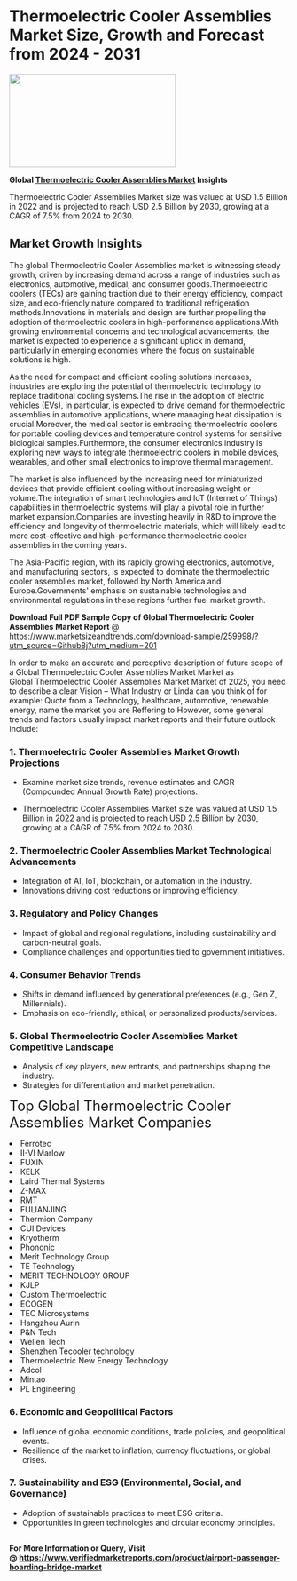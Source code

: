 <H1>Thermoelectric Cooler Assemblies Market Size, Growth and Forecast from 2024 - 2031</H1><img class="aligncenter size-medium wp-image-584254" src="https://thirdeyenews.in/wp-content/uploads/2024/09/Global-Market-Research-300x168.jpeg" alt="" width="300" height="168" /><p><strong>Global&nbsp;<a href="https://www.marketsizeandtrends.com/download-sample/259998/?utm_source=Github8j?utm_medium=201">Thermoelectric Cooler Assemblies Market</a> Insights</strong></p><p>Thermoelectric Cooler Assemblies Market size was valued at USD 1.5 Billion in 2022 and is projected to reach USD 2.5 Billion by 2030, growing at a CAGR of 7.5% from 2024 to 2030.</p><p><h2>Market Growth Insights</h2> <p>The global Thermoelectric Cooler Assemblies market is witnessing steady growth, driven by increasing demand across a range of industries such as electronics, automotive, medical, and consumer goods.Thermoelectric coolers (TECs) are gaining traction due to their energy efficiency, compact size, and eco-friendly nature compared to traditional refrigeration methods.Innovations in materials and design are further propelling the adoption of thermoelectric coolers in high-performance applications.With growing environmental concerns and technological advancements, the market is expected to experience a significant uptick in demand, particularly in emerging economies where the focus on sustainable solutions is high.</p> <p>As the need for compact and efficient cooling solutions increases, industries are exploring the potential of thermoelectric technology to replace traditional cooling systems.The rise in the adoption of electric vehicles (EVs), in particular, is expected to drive demand for thermoelectric assemblies in automotive applications, where managing heat dissipation is crucial.Moreover, the medical sector is embracing thermoelectric coolers for portable cooling devices and temperature control systems for sensitive biological samples.Furthermore, the consumer electronics industry is exploring new ways to integrate thermoelectric coolers in mobile devices, wearables, and other small electronics to improve thermal management.</p> <p>The market is also influenced by the increasing need for miniaturized devices that provide efficient cooling without increasing weight or volume.The integration of smart technologies and IoT (Internet of Things) capabilities in thermoelectric systems will play a pivotal role in further market expansion.Companies are investing heavily in R&D to improve the efficiency and longevity of thermoelectric materials, which will likely lead to more cost-effective and high-performance thermoelectric cooler assemblies in the coming years.</p> <p>The Asia-Pacific region, with its rapidly growing electronics, automotive, and manufacturing sectors, is expected to dominate the thermoelectric cooler assemblies market, followed by North America and Europe.Governments' emphasis on sustainable technologies and environmental regulations in these regions further fuel market growth.</p> <p><span class=""><strong>Download Full PDF Sample Copy of Global Thermoelectric Cooler Assemblies Market Report</strong> @ <a href="https://www.marketsizeandtrends.com/download-sample/259998/?utm_source=Github8j?utm_medium=201" target="_blank">https://www.marketsizeandtrends.com/download-sample/259998/?utm_source=Github8j?utm_medium=201</a></span></p><p>In order to make an accurate and perceptive description of future scope of a Global&nbsp;Thermoelectric Cooler Assemblies Market Market as Global&nbsp;Thermoelectric Cooler Assemblies Market Market of 2025, you need to describe a clear Vision &ndash; What Industry or Linda can you think of for example: Quote from a Technology, healthcare, automotive, renewable energy, name the market you are Reffering to.However, some general trends and factors usually impact market reports and their future outlook include:</p><h3>1.&nbsp;<strong>Thermoelectric Cooler Assemblies Market Growth Projections</strong></h3><ul><li>Examine market size trends, revenue estimates and CAGR (Compounded Annual Growth Rate) projections.</li><li><p>Thermoelectric Cooler Assemblies Market size was valued at USD 1.5 Billion in 2022 and is projected to reach USD 2.5 Billion by 2030, growing at a CAGR of 7.5% from 2024 to 2030.</p></li></ul><h3>2.&nbsp;<strong>Thermoelectric Cooler Assemblies Market Technological Advancements</strong></h3><ul><li>Integration of AI, IoT, blockchain, or automation in the industry.</li><li>Innovations driving cost reductions or improving efficiency.</li></ul><h3>3.&nbsp;<strong>Regulatory and Policy Changes</strong></h3><ul><li>Impact of global and regional regulations, including sustainability and carbon-neutral goals.</li><li>Compliance challenges and opportunities tied to government initiatives.</li></ul><h3>4.&nbsp;<strong>Consumer Behavior Trends</strong></h3><ul><li>Shifts in demand influenced by generational preferences (e.g., Gen Z, Millennials).</li><li>Emphasis on eco-friendly, ethical, or personalized products/services.</li></ul><h3>5.&nbsp;<strong>Global Thermoelectric Cooler Assemblies Market Competitive Landscape</strong></h3><ul><li>Analysis of key players, new entrants, and partnerships shaping the industry.</li><li>Strategies for differentiation and market penetration.</li></ul><p data-pm-slice="1 1 []"><span style="color: inherit; font-family: inherit; font-size: 25px;">Top Global Thermoelectric Cooler Assemblies Market Companies</span></p><div class="" data-test-id=""><p><li>Ferrotec</li><li> II-VI Marlow</li><li> FUXIN</li><li> KELK</li><li> Laird Thermal Systems</li><li> Z-MAX</li><li> RMT</li><li> FULIANJING</li><li> Thermion Company</li><li> CUI Devices</li><li> Kryotherm</li><li> Phononic</li><li> Merit Technology Group</li><li> TE Technology</li><li> MERIT TECHNOLOGY GROUP</li><li> KJLP</li><li> Custom Thermoelectric</li><li> ECOGEN</li><li> TEC Microsystems</li><li> Hangzhou Aurin</li><li> P&N Tech</li><li> Wellen Tech</li><li> Shenzhen Tecooler technology</li><li> Thermoelectric New Energy Technology</li><li> Adcol</li><li> Mintao</li><li> PL Engineering</li></p></div><h3>6.&nbsp;<strong>Economic and Geopolitical Factors</strong></h3><ul><li>Influence of global economic conditions, trade policies, and geopolitical events.</li><li>Resilience of the market to inflation, currency fluctuations, or global crises.</li></ul><h3>7.&nbsp;<strong>Sustainability and ESG (Environmental, Social, and Governance)</strong></h3><ul><li>Adoption of sustainable practices to meet ESG criteria.</li><li>Opportunities in green technologies and circular economy principles.</li></ul><h2><strong style="font-size: 14px;">For More Information or Query, Visit @&nbsp;</strong><a style="background-color: #ffffff; font-size: 14px;" href="https://www.marketsizeandtrends.com/report/thermoelectric-cooler-assemblies-market/" target="_blank">https://www.verifiedmarketreports.com/product/airport-passenger-boarding-bridge-market</a></h2>